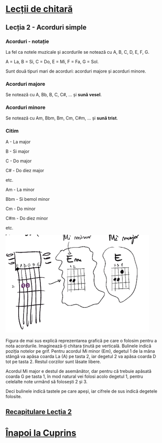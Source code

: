 # [Lecții de chitară](https://github.com/Voluntari-Noi/guitar-lessons)

## Lecția 2 - Acorduri simple

### Acorduri - notație

La fel ca notele muzicale și acordurile se notează cu A, B, C, D, E, F, G.

A = La, B = Si, C = Do, E = Mi, F = Fa, G = Sol.

Sunt două tipuri mari de acorduri: acorduri majore și acorduri minore.

### Acorduri majore

Se notează cu A, Bb, B, C, C#, ... și **sună vesel**.

### Acorduri minore

Se notează cu Am, Bbm, Bm, Cm, C#m, ... și **sună trist**.

### Citim

A - La major

B - Si major

C - Do major

C# - Do diez major

etc.

Am - La minor

Bbm - Si bemol minor

Cm -  Do minor

C#m - Do diez minor

etc.

![acorduri](https://raw.githubusercontent.com/Voluntari-Noi/guitar-lessons/master/02/lectia-2-01.png)

Figura de mai sus explică reprezentarea grafică pe care o folosim pentru a nota acordurile. Imaginează-ți chitara ținută pe verticală. Bulinele indică poziția notelor pe grif. Pentru acordul Mi minor (Em), degetul 1 de la mâna stângă va apăsa coarda La (A) pe tasta 2, iar degetul 2 va apăsa coarda D tot pe tasta 2. Restul corzilor sunt lăsate libere.

Acordul Mi major e destul de asemănător, dar pentru că trebuie apăsată coarda G pe tasta 1, în mod natural vei folosi acolo degetul 1, pentru celelalte note urmând să folosești 2 și 3.

Deci bulinele indică tastele pe care apeși, iar cifrele de sus indică degetele folosite.

## [Recapitulare Lecția 2](https://github.com/Voluntari-Noi/guitar-lessons/tree/master/02recapitulare)

# [Înapoi la Cuprins](https://github.com/Voluntari-Noi/guitar-lessons)
